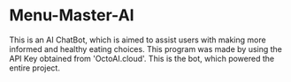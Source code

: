 # Menu-Master-AI
This is an AI ChatBot, which is aimed to assist users with making more informed and healthy eating choices. 
This program was made by using the API Key obtained from 'OctoAI.cloud'. This is the bot, which powered the entire project.
